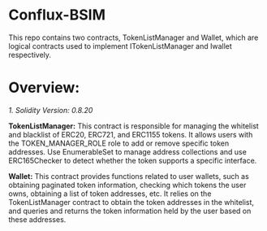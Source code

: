 # Conflux-BSIM
This repo contains two contracts, TokenListManager and Wallet, which are logical contracts used to implement ITokenListManager and Iwallet respectively.
# Overview:
*1. Solidity Version: 0.8.20*

**TokenListManager:** This contract is responsible for managing the whitelist and blacklist of ERC20, ERC721, and ERC1155 tokens. It allows users with the TOKEN_MANAGER_ROLE role to add or remove specific token addresses. Use EnumerableSet to manage address collections and use ERC165Checker to detect whether the token supports a specific interface.

**Wallet:** This contract provides functions related to user wallets, such as obtaining paginated token information, checking which tokens the user owns, obtaining a list of token addresses, etc. It relies on the TokenListManager contract to obtain the token addresses in the whitelist, and queries and returns the token information held by the user based on these addresses.

